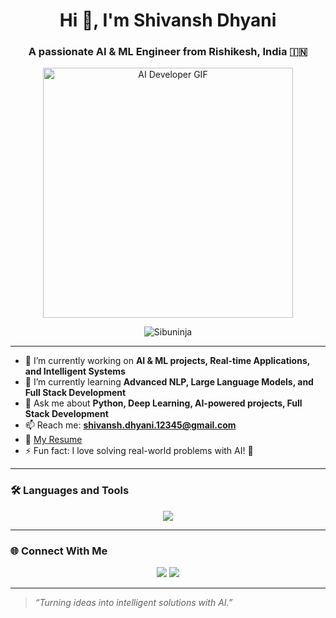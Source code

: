 <h1 align="center">Hi 👋, I'm Shivansh Dhyani</h1>
<h3 align="center">A passionate AI & ML Engineer from Rishikesh, India 🇮🇳</h3>

<p align="center">
  <img src="https://media.giphy.com/media/qgQUggAC3Pfv687qPC/giphy.gif" width="400px" alt="AI Developer GIF">
</p>

<p align="center">
  <img src="https://komarev.com/ghpvc/?username=Sibuninja&label=Profile%20views&color=0e75b6&style=flat" alt="Sibuninja" />
</p>

---

- 🔭 I’m currently working on **AI & ML projects, Real-time Applications, and Intelligent Systems**  
- 🌱 I’m currently learning **Advanced NLP, Large Language Models, and Full Stack Development**  
- 💬 Ask me about **Python, Deep Learning, AI-powered projects, Full Stack Development**  
- 📫 Reach me: **shivansh.dhyani.12345@gmail.com**  
- 📄 [My Resume](https://drive.google.com/file/d/1vxRHu_VFwqgSJ97Lz7inpAHSx2EiIWiG/view?usp=drive_link)  
- ⚡ Fun fact: I love solving real-world problems with AI! 🚀

---

### 🛠️ Languages and Tools
<p align="center">
  <img src="https://skillicons.dev/icons?i=python,cpp,java,html,css,tensorflow,pytorch,opencv,react,firebase,nodejs,git" />
</p>

---



### 🌐 Connect With Me
<p align="center">
<a href="https://linkedin.com/in/shivansh-dhyani-123zyx" target="blank"><img src="https://img.shields.io/badge/LinkedIn-blue?style=for-the-badge&logo=linkedin&logoColor=white"/></a>
<a href="https://github.com/Sibuninja" target="blank"><img src="https://img.shields.io/badge/GitHub-181717?style=for-the-badge&logo=github&logoColor=white"/></a>
</p>

---

> *“Turning ideas into intelligent solutions with AI.”*
